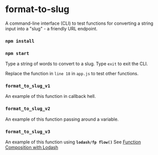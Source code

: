# format-to-slug
A command-line interface (CLI) to test functions for converting a string input into a "slug" - a friendly URL endpoint.

### `npm install`

### `npm start`

Type a string of words to convert to a slug.
Type `exit` to exit the CLI.

Replace the function in `line 18` in `app.js` to test other functions.

### `format_to_slug_v1`

An example of this function in callback hell.

### `format_to_slug_v2`

An example of this function passing around a variable.

### `format_to_slug_v3`

An example of this function using **`lodash/fp flow()`**
See [Function Composition with Lodash](https://hackernoon.com/function-composition-with-lodash-d30eb50153d1)